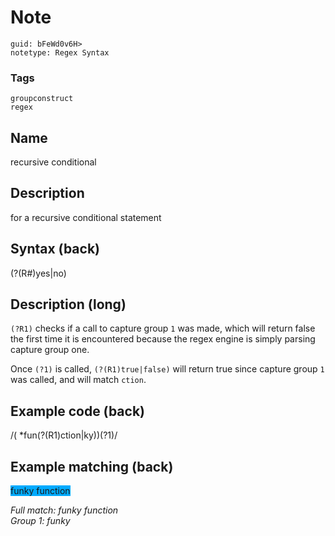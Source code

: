 # Note
```
guid: bFeWd0v6H>
notetype: Regex Syntax
```

### Tags
```
groupconstruct
regex
```

## Name
recursive conditional

## Description
for a recursive conditional statement

## Syntax (back)
<div>(?(R#)yes|no)</div>

## Description (long)
<code>(?R1)</code> checks if a call to capture group <code>1</code> was made, which will return false the first time it is encountered because the regex engine is simply parsing capture group one.<div>Once <code>(?1)</code> is called, <code>(?(R1)true|false)</code> will return true since capture group <code>1</code> was called, and will match <code>ction</code>.</div>

## Example code (back)
<div>/( *fun(?(R1)ction|ky))(?1)/</div>

## Example matching (back)
<span style="background-color: rgb(0, 170, 255);">funky function</span><div>
</div><div><i>Full match: funky function</i></div><div><i>Group 1: funky</i></div>
